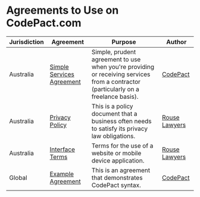 # Agreements to Use on CodePact.com

| Jurisdiction | Agreement |  Purpose | Author |
| ------------- | ------------- |------------- |------------- |
| Australia | [Simple Services Agreement](https://github.com/CodePact/au-simple-services/blob/master/au-simple-services.md) | Simple, prudent agreement to use when you're providing or receiving services from a contractor (particularly on a freelance basis).| [CodePact](http://github.com/codepact) |
| Australia | [Privacy Policy](https://github.com/rouselawyers/au-privacy-policy/blob/master/au-privacy_policy.md) | This is a policy document that a business often needs to satisfy its privacy law obligations.| [Rouse Lawyers](http://rouselawyers.com.au) |
| Australia | [Interface Terms](https://github.com/rouselawyers/au-interface-terms/blob/master/au-interface_terms.md) |Terms for the use of a website or mobile device application. | [Rouse Lawyers](http://rouselawyers.com.au) |
| Global | [Example Agreement](https://github.com/CodePact/agreement-example/blob/master/example-agreement.md) | This is an agreement that demonstrates CodePact syntax.| [CodePact](http://github.com/codepact) |

